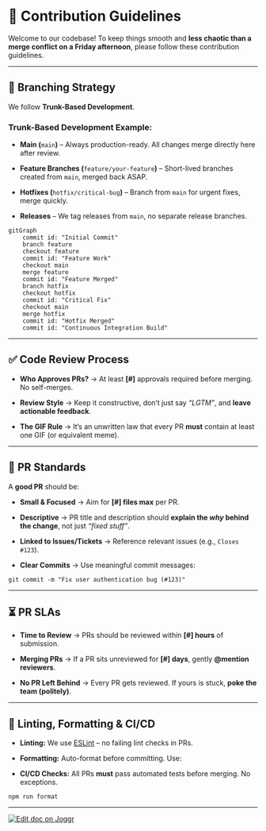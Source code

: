 <!--@@joggrdoc@@-->
<!-- @joggr:version(v2):end -->
<!-- @joggr:warning:start -->
<!-- 
  _   _   _    __        __     _      ____    _   _   ___   _   _    ____     _   _   _ 
 | | | | | |   \ \      / /    / \    |  _ \  | \ | | |_ _| | \ | |  / ___|   | | | | | |
 | | | | | |    \ \ /\ / /    / _ \   | |_) | |  \| |  | |  |  \| | | |  _    | | | | | |
 |_| |_| |_|     \ V  V /    / ___ \  |  _ <  | |\  |  | |  | |\  | | |_| |   |_| |_| |_|
 (_) (_) (_)      \_/\_/    /_/   \_\ |_| \_\ |_| \_| |___| |_| \_|  \____|   (_) (_) (_)
                                                              
This document is managed by Joggr. Editing this document could break Joggr's core features, i.e. our 
ability to auto-maintain this document. Please use the Joggr editor to edit this document 
(link at bottom of the page).
-->
<!-- @joggr:warning:end -->
# 📝 Contribution Guidelines

Welcome to our codebase! To keep things smooth and **less chaotic than a merge conflict on a Friday afternoon**, please follow these contribution guidelines.

***

## 🔀 Branching Strategy

We follow **Trunk-Based Development**.

### **Trunk-Based Development Example:**

* **Main (**`main`**)** – Always production-ready. All changes merge directly here after review.

* **Feature Branches (**`feature/your-feature`**)** – Short-lived branches created from `main`, merged back ASAP.

* **Hotfixes (**`hotfix/critical-bug`**)** – Branch from `main` for urgent fixes, merge quickly.

* **Releases** – We tag releases from `main`, no separate release branches.

```mermaid
gitGraph
    commit id: "Initial Commit"
    branch feature
    checkout feature
    commit id: "Feature Work"
    checkout main
    merge feature
    commit id: "Feature Merged"
    branch hotfix
    checkout hotfix
    commit id: "Critical Fix"
    checkout main
    merge hotfix
    commit id: "Hotfix Merged"
    commit id: "Continuous Integration Build"
```

***

## ✅ Code Review Process

* **Who Approves PRs?** → At least **\[#]** approvals required before merging. No self-merges.

* **Review Style** → Keep it constructive, don’t just say *“LGTM”*, and **leave actionable feedback**.

* **The GIF Rule** → It’s an unwritten law that every PR **must** contain at least one GIF (or equivalent meme).

***

## 📌 PR Standards

A **good PR** should be:

* **Small & Focused** → Aim for **\[#] files max** per PR.

* **Descriptive** → PR title and description should **explain the *why* behind the change**, not just *“fixed stuff”*.

* **Linked to Issues/Tickets** → Reference relevant issues (e.g., `Closes #123`).

* **Clear Commits** → Use meaningful commit messages:

```shell
git commit -m "Fix user authentication bug (#123)"
```

***

## ⏳ PR SLAs

* **Time to Review** → PRs should be reviewed within **\[#] hours** of submission.

* **Merging PRs** → If a PR sits unreviewed for **\[#] days**, gently **@mention reviewers**.

* **No PR Left Behind** → Every PR gets reviewed. If yours is stuck, **poke the team (politely)**.

***

## 🔧 Linting, Formatting & CI/CD

* **Linting:** We use [ESLint](https://eslint.org/) – no failing lint checks in PRs.

* **Formatting:** Auto-format before committing. Use:

* **CI/CD Checks:** All PRs **must** pass automated tests before merging. No exceptions.

```shell
npm run format
```

<!-- @joggr:editLink(80707cbf-5276-4432-883d-23ba4d2ac922):start -->
---
<a href="https://app.joggr.io/app/documents/80707cbf-5276-4432-883d-23ba4d2ac922/edit">
  <img src="https://cdn.joggr.io/assets/static/badges/joggr-document-edit.svg?did=80707cbf-5276-4432-883d-23ba4d2ac922" alt="Edit doc on Joggr" />
</a>
<!-- @joggr:editLink(80707cbf-5276-4432-883d-23ba4d2ac922):end -->
